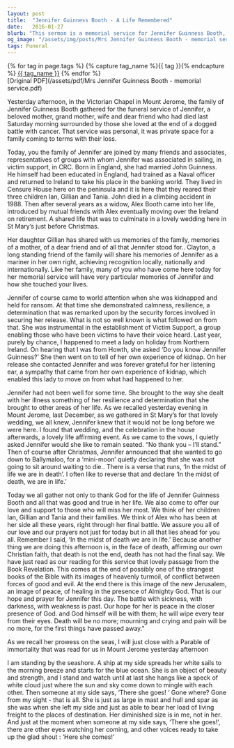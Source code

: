 ```yaml
---
layout: post
title:  "Jennifer Guinness Booth - A Life Remembered"
date:   2016-01-27
blurb: "This sermon is a memorial service for Jennifer Guinness Booth, a beloved mother, grandmother, wife, and friend. It highlights her resilience and determination, particularly during her kidnapping ordeal and her battle with cancer. Jennifer's contributions to Victim Support and her impact on the lives of many are also acknowledged. The sermon ends with a hopeful message about life, death, and the Christian faith."
og_image: "/assets/img/posts/Mrs Jennifer Guinness Booth - memorial service.png"
tags: Funeral
---    
```

<div class="tag-pills">
  {% for tag in page.tags %}
    {% capture tag_name %}{{ tag }}{% endcapture %}
    <a href="{{ site.baseurl }}/tag/{{ tag_name | slugify }}" class="tag-pill">{{ tag_name }}</a>
  {% endfor %}
</div>
[Original PDF](/assets/pdf/Mrs Jennifer Guinness Booth - memorial service.pdf)

Yesterday afternoon, in the Victorian Chapel in Mount Jerome, the family of Jennifer Guinness Booth gathered for the funeral service of Jennifer, a beloved mother, grand mother, wife and dear friend who had died last Saturday morning surrounded by those she loved at the end of a dogged battle with cancer. That service was personal, it was private space for a family coming to terms with their loss.

Today, you the family of Jennifer are joined by many friends and associates, representatives of groups with whom Jennifer was associated in sailing, in victim support, in CRC. Born in England, she had married John Guinness. He himself had been educated in England, had trained as a Naval officer and returned to Ireland to take his place in the banking world. They lived in Censure House here on the peninsula and it is here that they reared their three children Ian, Gillian and Tania. John died in a climbing accident in 1988. Then after several years as a widow, Alex Booth came into her life, introduced by mutual friends with Alex eventually moving over the Ireland on retirement. A shared life that was to culminate in a lovely wedding here in St Mary’s just before Christmas.

Her daughter Gillian has shared with us memories of the family, memories of a mother, of a dear friend and of all that Jennifer stood for.. Clayton, a long standing friend of the family will share his memories of Jennifer as a mariner in her own right, achieving recognition locally, nationally and internationally. Like her family, many of you who have come here today for her memorial service will have very particular memories of Jennifer and how she touched your lives.

Jennifer of course came to world attention when she was kidnapped and held for ransom. At that time she demonstrated calmness, resilience, a determination that was remarked upon by the security forces involved in securing her release. What is not so well known is what followed on from that. She was instrumental in the establishment of Victim Support, a group enabling those who have been victims to have their voice heard. Last year, purely by chance, I happened to meet a lady on holiday from Northern Ireland. On hearing that I was from Howth, she asked ‘Do you know Jennifer Guinness?’ She then went on to tell of her own experience of kidnap. On her release she contacted Jennifer and was forever grateful for her listening ear, a sympathy that came from her own experience of kidnap, which enabled this lady to move on from what had happened to her.

Jennifer had not been well for some time. She brought to the way she dealt with her illness something of her resilience and determination that she brought to other areas of her life. As we recalled yesterday evening in Mount Jerome, last December, as we gathered in St Mary’s for that lovely wedding, we all knew, Jennifer knew that it would not be long before we were here. I found that wedding, and the celebration in the house afterwards, a lovely life affirming event. As we came to the vows, I quietly asked Jennifer would she like to remain seated. “No thank you – I’ll stand.” Then of course after Christmas, Jennifer announced that she wanted to go down to Ballymaloo, for a ‘mini-moon’ quietly declaring that she was not going to sit around waiting to die.. There is a verse that runs, ‘In the midst of life we are in death’. I often like to reverse that and declare ‘In the midst of death, we are in life.’

Today we all gather not only to thank God for the life of Jennifer Guinness Booth and all that was good and true in her life. We also come to offer our love and support to those who will miss her most. We think of her children Ian, Gillian and Tania and their families. We think of Alex who has been at her side all these years, right through her final battle. We assure you all of our love and our prayers not just for today but in all that lies ahead for you all. Remember I said, ‘In the midst of death we are in life.’ Because another thing we are doing this afternoon is, in the face of death, affirming our own Christian faith, that death is not the end, death has not had the final say. We have just read as our reading for this service that lovely passage from the Book Revelation. This comes at the end of possibly one of the strangest books of the Bible with its images of heavenly turmoil, of conflict between forces of good and evil. At the end there is this image of the new Jerusalem, an image of peace, of healing in the presence of Almighty God. That is our hope and prayer for Jennifer this day. The battle with sickness, with darkness, with weakness is past. Our hope for her is peace in the closer presence of God. and God himself will be with them; he will wipe every tear from their eyes. Death will be no more; mourning and crying and pain will be no more, for the first things have passed away."

As we recall her prowess on the seas, I will just close with a Parable of immortality that was read for us in Mount Jerome yesterday afternoon

I am standing by the seashore.
A ship at my side spreads her white sails to the morning breeze and starts for the blue ocean.
She is an object of beauty and strength, and I stand and watch until at last she hangs like a speck of white cloud just where the sun and sky come down to mingle with each other.
Then someone at my side says, ‘There she goes! ‘ Gone where? Gone from my sight - that is all.
She is just as large in mast and hull and spar as she was when she left my side and just as able to bear her load of living freight to the places of destination.
Her diminished size is in me, not in her.
And just at the moment when someone at my side says, ‘There she goes!’, there are other eyes watching her coming, and other voices ready to take up the glad shout :
‘Here she comes!’
